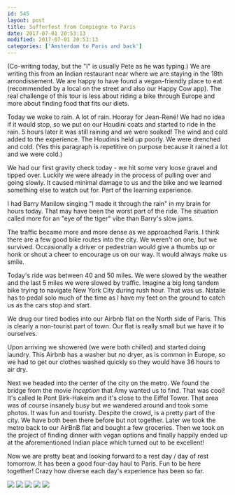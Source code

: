 ```yaml
---
id: 545
layout: post
title: Sufferfest from Compiègne to Paris
date: 2017-07-01 20:53:13
modified: 2017-07-01 20:53:13
categories: ['Amsterdam to Paris and back']
---
```


(Co-writing today, but the "I" is usually Pete as he was typing.) We are writing this from an Indian restaurant near where we are staying in the 18th arrondissement. We are happy to have found a vegan-friendly place to eat (recommended by a local on the street and also our Happy Cow app). The real challenge of this tour is less about riding a bike through Europe and more about finding food that fits our diets.

Today we woke to rain. A lot of rain. Hooray for Jean-René! We had no idea if it would stop, so we put on our Houdini coats and started to ride in the rain. 5 hours later it was still raining and we were soaked! The wind and cold added to the experience. The Houdinis held up poorly. We were drenched and cold. (Yes this paragraph is repetitive on purpose because it rained a lot and we were cold.)

We had our first gravity check today - we hit some very loose gravel and tipped over. Luckily we were already in the process of pulling over and going slowly. It caused minimal damage to us and the bike and we learned something else to watch out for. Part of the learning experience.

I had Barry Manilow singing "I made it through the rain" in my brain for hours today. That may have been the worst part of the ride. The situation called more for an "eye of the tiger" vibe than Barry's slow jams. 

The traffic became more and more dense as we approached Paris. I think there are a few good bike routes into the city. We weren't on one, but we survived. Occasionally a driver or pedestrian would give a thumbs up or honk or shout a cheer to encourage us on our way. It would always make us smile.

Today's ride was between 40 and 50 miles. We were slowed by the weather and the last 5 miles we were slowed by traffic. Imagine a big long tandem bike trying to navigate New York City during rush hour. That was us. Natalie has to pedal solo much of the time as I have my feet on the ground to catch us as the cars stop and start.

We drug our tired bodies into our Airbnb flat on the North side of Paris. This is clearly a non-tourist part of town. Our flat is really small but we have it to ourselves.

Upon arriving we showered (we were both chilled) and started doing laundry. This Airbnb has a washer but no dryer, as is common in Europe, so we had to get our clothes washed quickly so they would have 36 hours to air dry.

Next we headed into the center of the city on the metro. We found the bridge from the movie *Inception* that Amy wanted us to find. That was cool! It's called le Pont Birk-Hakeim and it's close to the Eiffel Tower. That area was of course insanely busy but we wandered around and took some photos. It was fun and touristy. Despite the crowd, is a pretty part of the city. We have both been there before but not together. Later we took the metro back to our AirBnB flat and bought a few groceries. Then we took on the project of finding dinner with vegan options and finally happily ended up at the aforementioned Indian place which turned out to be excellent! 

Now we are pretty beat and looking forward to a rest day / day of rest tomorrow. It has been a good four-day haul to Paris. Fun to be here together! Crazy how diverse each day's experience has been so far. 

![](https://whitingpt.files.wordpress.com/2017/07/img_20170701_121413950_hdr.jpg)
![](https://whitingpt.files.wordpress.com/2017/07/img_20170701_091218044_hdr.jpg)
![](https://whitingpt.files.wordpress.com/2017/07/img_20170701_175042451.jpg)
![](https://whitingpt.files.wordpress.com/2017/07/img_20170701_180243921.jpg)
![](https://whitingpt.files.wordpress.com/2017/07/img_20170701_180851799_hdr.jpg)
